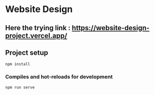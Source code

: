 # Website Design

## Here the trying link : https://website-design-project.vercel.app/


## Project setup
```
npm install
```

### Compiles and hot-reloads for development
```
npm run serve

